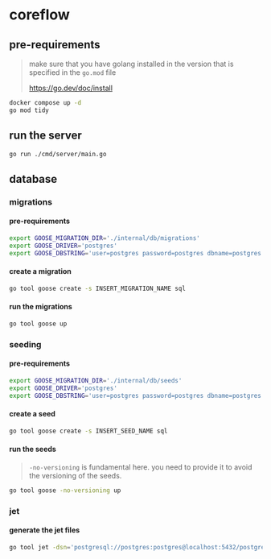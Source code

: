 # coreflow

## pre-requirements

> make sure that you have golang installed in the version that is specified in the `go.mod` file
>
> https://go.dev/doc/install

```sh
docker compose up -d
go mod tidy
```

## run the server

```sh
go run ./cmd/server/main.go
```

## database

### migrations

#### pre-requirements

```sh
export GOOSE_MIGRATION_DIR='./internal/db/migrations'
export GOOSE_DRIVER='postgres'
export GOOSE_DBSTRING='user=postgres password=postgres dbname=postgres host=localhost port=5432'
```

#### create a migration

```sh
go tool goose create -s INSERT_MIGRATION_NAME sql
```

#### run the migrations

```sh
go tool goose up
```

### seeding

#### pre-requirements

```sh
export GOOSE_MIGRATION_DIR='./internal/db/seeds'
export GOOSE_DRIVER='postgres'
export GOOSE_DBSTRING='user=postgres password=postgres dbname=postgres host=localhost port=5432'
```

#### create a seed

```sh
go tool goose create -s INSERT_SEED_NAME sql
```

#### run the seeds

> `-no-versioning` is fundamental here. you need to provide it to avoid the versioning of the seeds.

```sh
go tool goose -no-versioning up
```

### jet

#### generate the jet files

```sh
go tool jet -dsn='postgresql://postgres:postgres@localhost:5432/postgres?sslmode=disable' -schema='public' -path='./gen'
```
